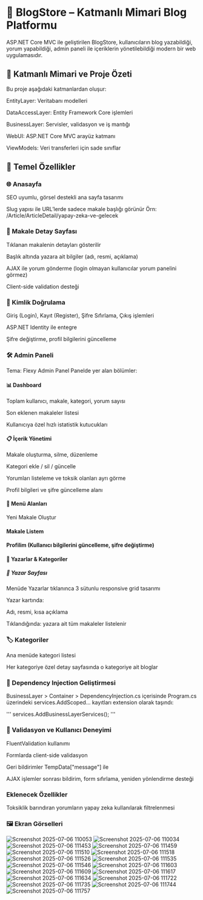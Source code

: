 # 📰 BlogStore – Katmanlı Mimari Blog Platformu
ASP.NET Core MVC ile geliştirilen BlogStore, kullanıcıların blog yazabildiği, yorum yapabildiği, admin paneli ile içeriklerin yönetilebildiği modern bir web uygulamasıdır.

## 📌 Katmanlı Mimari ve Proje Özeti
Bu proje aşağıdaki katmanlardan oluşur:

EntityLayer: Veritabanı modelleri

DataAccessLayer: Entity Framework Core işlemleri

BusinessLayer: Servisler, validasyon ve iş mantığı

WebUI: ASP.NET Core MVC arayüz katmanı

ViewModels: Veri transferleri için sade sınıflar

## 🚀 Temel Özellikler
### 🌐 Anasayfa
SEO uyumlu, görsel destekli ana sayfa tasarımı

Slug yapısı ile URL’lerde sadece makale başlığı görünür
Örn: /Article/ArticleDetail/yapay-zeka-ve-gelecek

### 📄 Makale Detay Sayfası
Tıklanan makalenin detayları gösterilir

Başlık altında yazara ait bilgiler (adı, resmi, açıklama)

AJAX ile yorum gönderme (login olmayan kullanıcılar yorum panelini görmez)

Client-side validation desteği

### 🔐 Kimlik Doğrulama
Giriş (Login), Kayıt (Register), Şifre Sıfırlama, Çıkış işlemleri

ASP.NET Identity ile entegre

Şifre değiştirme, profil bilgilerini güncelleme

### 🛠️ Admin Paneli
Tema: Flexy Admin Panel
Panelde yer alan bölümler:

#### 📊 Dashboard
Toplam kullanıcı, makale, kategori, yorum sayısı

Son eklenen makaleler listesi

Kullanıcıya özel hızlı istatistik kutucukları

#### 📋 İçerik Yönetimi
Makale oluşturma, silme, düzenleme

Kategori ekle / sil / güncelle

Yorumları listeleme ve toksik olanları ayrı görme

Profil bilgileri ve şifre güncelleme alanı

#### 🧩 Menü Alanları
Yeni Makale Oluştur

#### Makale Listem

#### Profilim (Kullanıcı bilgilerini güncelleme, şifre değiştirme)

#### 👥 Yazarlar & Kategoriler

##### 👤 Yazar Sayfası
Menüde Yazarlar tıklanınca 3 sütunlu responsive grid tasarımı

Yazar kartında:

Adı, resmi, kısa açıklama

Tıklandığında: yazara ait tüm makaleler listelenir

### 🏷️ Kategoriler
Ana menüde kategori listesi

Her kategoriye özel detay sayfasında o kategoriye ait bloglar

### 🧠 Dependency Injection Geliştirmesi
BusinessLayer > Container > DependencyInjection.cs içerisinde
Program.cs üzerindeki services.AddScoped... kayıtları extension olarak taşındı:

''' services.AddBusinessLayerServices(); '''

### 🧪 Validasyon ve Kullanıcı Deneyimi
FluentValidation kullanımı

Formlarda client-side validasyon

Geri bildirimler TempData["message"] ile

AJAX işlemler sonrası bildirim, form sıfırlama, yeniden yönlendirme desteği

### Eklenecek Özellikler

 Toksiklik barındıran yorumların yapay zeka kullanılarak filtrelenmesi
 
### 🖼️ Ekran Görselleri 
![Screenshot 2025-07-06 110053](https://github.com/user-attachments/assets/ded68c43-47ed-4617-ab37-e6d1e7bd2217)
![Screenshot 2025-07-06 110034](https://github.com/user-attachments/assets/f78a4a4b-897e-4d6d-8406-c20199451f7c)
![Screenshot 2025-07-06 111453](https://github.com/user-attachments/assets/5c55743c-205c-4c5c-b1d3-7df3a0334ca8)
![Screenshot 2025-07-06 111459](https://github.com/user-attachments/assets/424d5cfd-d1b6-48e4-b009-88fc1a607460)
![Screenshot 2025-07-06 111510](https://github.com/user-attachments/assets/4dada259-9b40-424b-8fdf-e9fc3444121e)
![Screenshot 2025-07-06 111518](https://github.com/user-attachments/assets/02deb7c8-a677-4359-a723-677f99b5c0c0)
![Screenshot 2025-07-06 111526](https://github.com/user-attachments/assets/6f870631-17e2-48d5-8cc7-b4a41ec85694)
![Screenshot 2025-07-06 111535](https://github.com/user-attachments/assets/56f13fc9-4e52-4058-a57c-28d53d3f9754)
![Screenshot 2025-07-06 111546](https://github.com/user-attachments/assets/38f6cfe4-1ac9-4b5d-8391-d20c1511b303)
![Screenshot 2025-07-06 111603](https://github.com/user-attachments/assets/ff68e9ab-772a-423d-b0bb-4490e0ec3030)
![Screenshot 2025-07-06 111609](https://github.com/user-attachments/assets/bc14a1df-5a63-4b0d-b2de-a712efdfc609)
![Screenshot 2025-07-06 111617](https://github.com/user-attachments/assets/65e6087e-96e8-4806-b180-5b0ecfb54d01)
![Screenshot 2025-07-06 111634](https://github.com/user-attachments/assets/a11dc4ab-6c42-46d0-9b3e-797e9af6cb97)
![Screenshot 2025-07-06 111722](https://github.com/user-attachments/assets/134f365b-27a3-4e56-9dbd-20c51545d074)
![Screenshot 2025-07-06 111735](https://github.com/user-attachments/assets/4fe1c241-b908-401c-aa4b-6b7bc2b1522c)
![Screenshot 2025-07-06 111744](https://github.com/user-attachments/assets/08d5bde7-ddaa-4f54-8005-8ca39276c76f)
![Screenshot 2025-07-06 111757](https://github.com/user-attachments/assets/9a554b44-3041-43c0-82bf-5575621ba33f)
